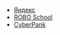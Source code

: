 <ul>
  <li><a href="https://ananasclub.github.io/project1/">Яндекс</a></li>
<li><a href="https://ananasclub.github.io/project2/">ROBO School</a></li>
  <li><a href="https://ananasclub.github.io/project3/">CyberPank</a></li>
</ul>
